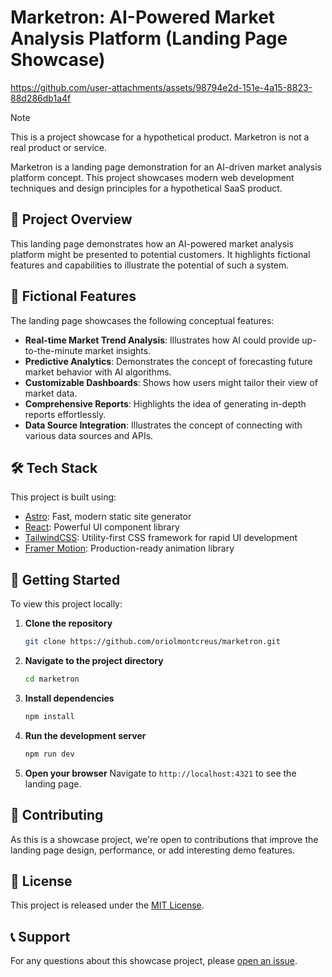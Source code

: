# Marketron: AI-Powered Market Analysis Platform (Landing Page Showcase)

https://github.com/user-attachments/assets/98794e2d-151e-4a15-8823-88d286db1a4f

> [!NOTE]  
> This is a project showcase for a hypothetical product. Marketron is not a real product or service.

Marketron is a landing page demonstration for an AI-driven market analysis platform concept. This project showcases modern web development techniques and design principles for a hypothetical SaaS product.

## 🎯 Project Overview

This landing page demonstrates how an AI-powered market analysis platform might be presented to potential customers. It highlights fictional features and capabilities to illustrate the potential of such a system.

## 🚀 Fictional Features

The landing page showcases the following conceptual features:

- **Real-time Market Trend Analysis**: Illustrates how AI could provide up-to-the-minute market insights.
- **Predictive Analytics**: Demonstrates the concept of forecasting future market behavior with AI algorithms.
- **Customizable Dashboards**: Shows how users might tailor their view of market data.
- **Comprehensive Reports**: Highlights the idea of generating in-depth reports effortlessly.
- **Data Source Integration**: Illustrates the concept of connecting with various data sources and APIs.

## 🛠️ Tech Stack

This project is built using:

- [Astro](https://astro.build/): Fast, modern static site generator
- [React](https://reactjs.org/): Powerful UI component library
- [TailwindCSS](https://tailwindcss.com/): Utility-first CSS framework for rapid UI development
- [Framer Motion](https://www.framer.com/motion/): Production-ready animation library

## 🏁 Getting Started

To view this project locally:

1. **Clone the repository**

   ```bash
   git clone https://github.com/oriolmontcreus/marketron.git
   ```

2. **Navigate to the project directory**

   ```bash
   cd marketron
   ```

3. **Install dependencies**

   ```bash
   npm install
   ```

4. **Run the development server**

   ```bash
   npm run dev
   ```

5. **Open your browser**
   Navigate to `http://localhost:4321` to see the landing page.

## 🤝 Contributing

As this is a showcase project, we're open to contributions that improve the landing page design, performance, or add interesting demo features.

## 📄 License

This project is released under the [MIT License](LICENSE).

## 📞 Support

For any questions about this showcase project, please [open an issue](https://github.com/oriolmontcreus/marketron/issues).
